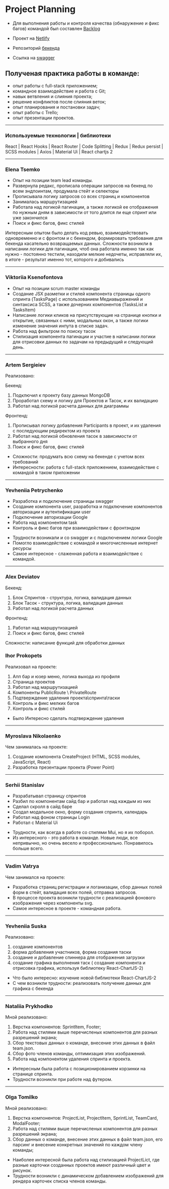 # Project Planning

- Для выполнения работы и контроля качества (обнаружение и фикс багов) командой
  был составлен
  [Backlog](https://docs.google.com/spreadsheets/d/1Zrvskypl8i18djFlCf2WILMA5kWJyz_2fjWHNCDWDL8/edit#gid=1501834089)

- Проект на [Netlify](https://project-planning.netlify.app/)

- Репозиторий
  [бекенда](https://github.com/OlenaTsemko/project-planning-rest-api)

- Ссылка на [swagger](https://project-planning-rest-api.herokuapp.com/api-docs/)

## Полученая практика работы в команде:

- опыт работы с full-stack приложением;
- командное взаимодействие и работа c Git;
- навык ветвления и слияния проекта;
- решение конфликтов после слияния веток;
- опыт планирования и постановки задач;
- опыт работы с Trello;
- опыт презентации проектов.

---

### Используемые технологии | библиотеки

React | React Hooks | React Router | Code Splitting | Redux | Redux persist |
SCSS modules | Axios | Material Ui | React chartjs 2

---

### Elena Tsemko

- Опыт на позиции team lead команды.
- Развернула редакс, прописала операции запросов на бекенд по всем эндпоинтам,
  продумала стейт и селекторы
- Прописывала логику запросов со всех страниц и компонентов
- Занималась маршрутизацией
- Работала над логикой пагинации, а также логикой ее отображения по нужным дням
  в зависимости от того длится ли еще спринт или уже закончился
- Поиск и фикс багов, фикс стилей

Интересным опытом было делать код ревью, взаимодействовать одновременно и с
фронтом и с бекендом, формировать требования для бекенда касательно возвращаемых
данных. Сложности возникли в написании логики для пагинации, чтоб она работала
именно так как нужно - постоянно тестили, находили мелкие недочеты, исправляли
их, в итоге - результат именно тот, которого и добивались

---

### Viktoriia Ksenofontova

- Опыт на позиции scrum master команды
- Создание JSX разметки и стилей компонента страницы одного спринта (TasksPage)
  с использованием Медиавыражений и синтаксиса SCSS, a также дочерних
  компонентов (TasksList и TasksItem)
- Написание логики кликов на присутствующие на странице кнопки и открытие,
  связанных с ними, модальных окон, а также логики изменение значения инпута в
  списке задач.
- Работа над фильтром по поиску тасок
- Стилизация компонента пагинации и участие в написании логики для отрисовки
  данных по задачам на предыдущий и следующий день.

---

### Artem Sergieiev

Реализовано:

Бекенд:

1. Подключил к проекту базу данных MongoDB
2. Проработал схему и логику для Проектов и Тасок, и их валидацию
3. Работал над логикой расчета данных для диаграммы

Фронтенд:

1. Прописывал логику добавления Participants в проект, и их удаления с
   последующим редиректом из проекта
2. Работал над логикой обновления тасок в зависимости от выбранного дня
3. Поиск и фикс багов, фикс стилей

- Сложности: продумать всю схему на бекенде с учетом всех требований
- Интересности: работа с full-stack приложением, взаимодействие с командой в
  таком приложении

---

### Yevheniia Petrychenko

- Разработка и подключение страницы swagger
- Создание компонента user, разработка и подключение компонентов авторизации и
  аутентификации user
- Подключение авторизации Google
- Работа над компонентом task
- Контроль и фикс багов при взаимодействии с фронтэндом

* Трудности возникали и со swagger и с подключением логики Google
* Помогло взаимодействие с командой и многочисленные интернет ресурсы
* Самое интересное - слаженная работа и взаимодействие с командой.

---

### Alex Deviatov

Бекенд:

1. Блок Спринтов - структура, логика, валидация данных
2. Блок Тасок - структура, логика, валидация данных
3. Работал над логикой расчета данных

Фронтенд:

1. Работал над маршрутизацией
2. Поиск и фикс багов, фикс стилей

Сложности: написание функций для обработки данных

### Ihor Prokopets

Реализовал на проекте:

1. Апп бар и юзер меню, логика выхода из профиля
2. Страница проектов
3. Работал над маршрутизацией
4. Компоненты PublicRoute \ PrivateRoute
5. Подтверждение удаления проекта\спринта\таски
6. Контроль и фикс мелких багов
7. Контроль и фикс стилей

- Было Интересно сделать подтверждение удаления

---

### Myroslava Nikolaenko

Чем занималась на проекте:

1. Создание компонента CreateProject (HTML, SCSS modules, JavaScript, React)
2. Разработка презентации проекта (Power Point)

---

### Serhii Stanislav

- Разрабатывал страницу спринтов
- Разбил по компонентам сайд бар и работал над каждым из них
- Сделал скролл в сайд баре
- Создал модальное окно, форму создания спринта, календарь
- Работал над фоном страницы Login
- Работал с Material Ui

* Трудности, как всегда в работе со стилями Mui, но я их поборол.
* Из интересного - это работа в команде. Новые люди, все непривычно, но очень
  весело и профессионально. Понравилось больше всего.

---

### Vadim Vatrya

Чем занимался на проекте:

- Разработка страниц регистрации и логанизации, сбор данных полей форм в стейт,
  валидация всех полей, отправка запросов.
- В процессе проекта возникли трудности с реализацией фонового изображения через
  компоненты svg.
- Самое интересное в проекте - командная работа.

---

### Yevheniia Suska

Реализовано:

1. создание компонентов
2. форма добавления участников, форма создания таски
3. создание и добавление спиннера для отображения загрузки
4. создание графика выполнения таск ( создание компонента и отрисовка графика,
   используя библиотеку React-ChartJS-2)

- Что было интересно: изучение новой библиотеки React-ChartJS-2
- С чем возникли трудности: реализовать получение данных для графика с бекенда

---

### Nataliia Prykhodko

Мной реализовано:

1. Верстка компонентов: SprintІtem, Footer;
2. Работа над стилями выше перечисленых компонентов для разных разрешений
   экрана;
3. Сбор текстовых данных о команде, внесение этих данных в файл team.json.
4. Сбор фото членов команды, оптимизация этих изображений.
5. Работа над компонентом удаления спринта и проекта.

- Интересным была работа с позиционированием корзинки на странице спринта.
- Трудности возникли при работе над футером.

---

### Olga Tomilko

Мной реализовано:

1. Верстка компонентов: ProjectList, ProjectItem, SprintList, TeamCard,
   ModalFooter;
2. Работа над стилями выше перечисленых компонентов для разных разрешений
   экрана;
3. Сбор данных о команде, внесение этих данных в файл team.json, его парсинг и
   внесение конкретных значений по каждом члену команды;

- Наиболее интересной была работа над стилизацией ProjectLict, где разные
  карточки созданных проектов имеют различный цвет и рисунок.
- Трудности возникли с динамическом добавлением изображений для рендера карточек
  списка членов команды.
